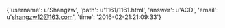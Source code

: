 {'username': u'Shangzw', 'path': u'1161/1161.html', 'answer': u'ACD', 'email': u'shangzw12@163.com', 'time': '2016-02-21:21:09:33'}